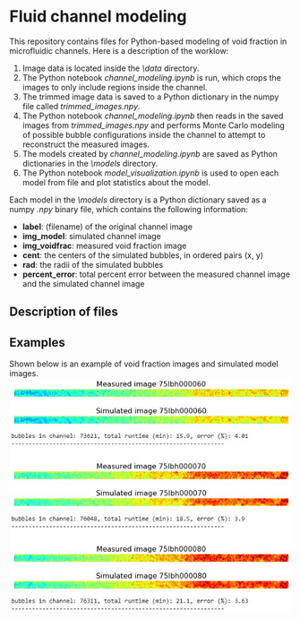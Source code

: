 # Fluid channel modeling

This repository contains files for Python-based modeling of void fraction in microfluidic channels. Here is a description of the worklow:
1. Image data is located inside the *\data* directory.
2. The Python notebook *channel_modeling.ipynb* is run, which crops the images to only include regions inside the channel.
3. The trimmed image data is saved to a Python dictionary in the numpy file called *trimmed_images.npy*.
4. The Python notebook *channel_modeling.ipynb* then reads in the saved images from *trimmed_images.npy* and performs Monte Carlo modeling of possible bubble configurations inside the channel to attempt to reconstruct the measured images.
5. The models created by *channel_modeling.ipynb* are saved as Python dictionaries in the *\models* directory.
6. The Python notebook *model_visualization.ipynb* is used to open each model from file and plot statistics about the model.


Each model in the *\models* directory is a Python dictionary saved as a numpy *.npy* binary file, which contains the following information:
* **label**: (filename) of the original channel image
* **img_model**: simulated channel image
* **img_voidfrac**: measured void fraction image
* **cent**: the centers of the simulated bubbles, in ordered pairs (x, y)
* **rad**: the radii of the simulated bubbles
* **percent_error**: total percent error between the measured channel image and the simulated channel image


## Description of files

## Examples
Shown below is an example of void fraction images and simulated model images.
![Example of channel images and models](./img/example_models.JPG)
